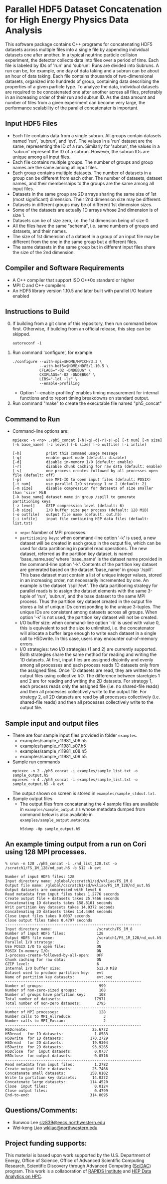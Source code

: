 # Parallel HDF5 Dataset Concatenation for High Energy Physics Data Analysis

This software package contains C++ programs for concatenating HDF5 datasets
across multiple files into a single file by appending individual datasets one
after another. In a typical neutrino particle collision experiment, the
detector collects data into files over a period of time. Each file is labeled
by IDs of 'run' and 'subrun'. Runs are divided into Subruns. A run can be, for
example, one day of data taking and a subrun can be about an hour of data
taking. Each file contains thousands of two-dimensional datasets, organized
into hundreds of group, containing data describing the properties of a given
particle type. To analyze the data, individual datasets are required to be
concatenated one after another across all files, preferably in an increasing
order of their run and subrun ID. As the data amount and number of files from a
given experiment can become very large, the performance scalability of the
parallel concatenater is important.

## Input HDF5 Files
* Each file contains data from a single subrun. All groups contain datasets
  named 'run', 'subrun', and 'evt'. The values in a 'run' dataset are the
  same, representing the ID of a run. Similarly for 'subrun', the values in
  a 'subrun' represent the ID of a subrun. However, the subrun IDs are unique
  among all input files.
* Each file contains multiple groups. The number of groups and group names are
  the same among all input files.
* Each group contains multiple datasets. The number of datasets in a group can
  be different from each other. The number of datasets, dataset names, and
  their memberships to the groups are the same among all input files.
* Datasets in the same group are 2D arrays sharing the same size of 1st
  (most significant) dimension. Their 2nd dimension size may be different.
* Datasets in different groups may be of different 1st dimension sizes.
* Some of the datasets are actually 1D arrays whose 2nd dimension is of size 1.
* Datasets can be of size zero, i.e. the 1st dimension being of size 0.
* All the files have the same "schema", i.e. same numbers of groups and
  datasets, and their names.
* The size of 1st dimension of a dataset in a group of an input file may be
  different from the one in the same group but a different files.
* The same datasets in the same group but in different input files share the
  size of the 2nd dimension.

## Compiler and Software Requirements
* A C++ compiler that support ISO C++0x standard or higher
* MPI C and C++ compilers
* An HDF5 library version 1.10.5 and later built with parallel I/O feature enabled

## Instructions to Build
0. If building from a git clone of this repository, then run command below
   first. Otherwise, if building from an official release, this step can be
   skipped.
   ```
   autoreconf -i
   ```
1. Run command 'configure', for example
   ```
   ./configure --with-mpi=$HOME/MPICH/3.3 \
               --with-hdf5=$HOME/HDF5/1.10.5 \
               CFLAGS="-O2 -DNDEBUG" \
               CXXFLAGS="-O2 -DNDEBUG" \
               LIBS="-ldl -lz" \
               --enable-profiling
   ```
   * Option '--enable-profiling' enables timing measurement for internal
     functions and to report timing breakdowns on standard output.
2. Run command "make" to create the executable file named "ph5_concat"

## Command to Run
* Command-line options are:
  ```
  mpiexec -n <np> ./ph5_concat [-h|-q|-d|-r|-s|-p] [-t num] [-m size] [-k base_name] [-z level] [-b size] [-o outfile] [-i infile]

  [-h]           print this command usage message
  [-q]           enable quiet mode (default: disable)
  [-d]           disable in-memory I/O (default: enable)
  [-r]           disable chunk caching for raw data (default: enable)
  [-s]           one process creates followed by all processes open file (default: off)
  [-p]           use MPI-IO to open input files (default: POSIX)
  [-t num]       use parallel I/O strategy 1 or 2 (default: 2)
  [-m size]      disable compression for datasets of size smaller than 'size' MiB
  [-k base_name] dataset name in group /spill to generate partitioning keys
  [-z level]     GZIP compression level (default: 6)
  [-b size]      I/O buffer size per process (default: 128 MiB)
  [-o outfile]   output file name (default: out.h5)
  [-i infile]    input file containing HEP data files (default: list.txt)
  ```
  + `<np>`: Number of MPI processes.
  + `partitioning keys`: when command-line option '-k' is used, a new dataset
    will be created in each group in the output file, which can be used for
    data partitioning in parallel read operations. The new dataset, referred
    as the partition key dataset, is named 'base_name.seq' where 'base_name' is
    the dataset name provided in the command-line option '-k'. Contents of the
    partition key dataset are generated based on the dataset 'base_name' in
    group '/spill'. This base dataset must contain a list of unique integer
    values, stored in an increasing order, not necessarily incremented by one.
    An example is the dataset '/spill/evt'. The data partitioning strategy for
    parallel reads is to assign the dataset elements with the same 3-tuple of
    'run', 'subrun', and the base dataset to the same MPI process. Thus the
    partition key dataset created in the output file stores a list of unique
    IDs corresponding to the unique 3-tuples. The unique IDs are consistent
    among datasets across all groups. When option '-k' is not used, the
    partition key dataset will not be created.
  + I/O buffer size: when command-line option '-b' is used with value 0, this
    is equivalent to set the size to unlimited, i.e. the concatenator will
    allocate a buffer large enough to write each dataset in a single call to
    H5Dwrite. In this case, users may encounter out-of-memory errors.
  + I/O strategies: two I/O strategies (1 and 2) are currently supported. Both
    strategies share the same method for reading and writing the 1D datasets.
    At first, input files are assigned disjointly and evenly among all
    processes and each process reads 1D datasets only from the assigned files.
    Once 1D datasets are read, they are written to the output files using
    collective I/O. The difference between staretgies 1 and 2 are for reading
    and writing the 2D datasets. For strategy 1, each process reads only the
    assigned file (i.e. no shared-file reads) and then all processes
    collectively write to the output file. For strategy 2, all 2D datasets are
    read by all processes collectively (i.e. shared-file reads) and then all
    processes collectively write to the output file.

## Sample input and output files
* There are four sample input files provided in folder `examples`.
  + examples/sample_r11981_s06.h5
  + examples/sample_r11981_s07.h5
  + examples/sample_r11981_s08.h5
  + examples/sample_r11981_s09.h5
* Sample run commands
  ```
  mpiexec -n 2 ./ph5_concat -i examples/sample_list.txt -o sample_output.h5
  mpiexec -n 4 ./ph5_concat -i examples/sample_list.txt -o sample_output.h5 -k evt
  ```
  The output shown on screen is stored in `examples/sample_stdout.txt`.
* Sample output files
  + The output files from concatenating the 4 sample files are available in
    `examples/sample_output.h5` whose metadata dumped from command below is
    also available in `examples/sample_output.metadata`.
    ```
    h5dump -Hp sample_output.h5
    ```

## An example timing output from a run on Cori using 128 MPI processes.
  ```
  % srun -n 128 ./ph5_concat -i ./nd_list_128.txt -o /scratch1/FS_1M_128/nd_out.h5 -b 512 -k evt

  Number of input HDF5 files: 128
  Input directory name: /global/cscratch1/sd/wkliao/FS_1M_8
  Output file name: /global/cscratch1/sd/wkliao/FS_1M_128/nd_out.h5
  Output datasets are compressed with level 6
  Read metadata from input files takes 1.2776 seconds
  Create output file + datasets takes 25.7466 seconds
  Concatenating 1D datasets takes 158.8101 seconds
  Writ partition key datasets takes 14.0372 seconds
  Concatenating 2D datasets takes 114.4464 seconds
  Close input files takes 0.0037 seconds
  Close output files takes 0.4797 seconds
  -------------------------------------------------------------
  Input directory name:                    /scratch/FS_1M_8
  Number of input HDF5 files:              128
  Output HDF5 file name:                   /scratch1/FS_1M_128/nd_out.h5
  Parallel I/O strategy:                   2
  Use POSIX I/O to open file:              ON
  POSIX In-memory I/O:                     ON
  1-process-create-followed-by-all-open:   OFF
  Chunk caching for raw data:              ON
  GZIP level:                              6
  Internal I/O buffer size:                512.0 MiB
  Dataset used to produce partition key:   evt
  Name of partition key datasets:          evt.seq
  -------------------------------------------------------------
  Number of groups:                         999
  Number of non-zero-sized groups:          108
  Number of groups have partition key:      108
  Total number of datasets:               17971
  Total number of non-zero datasets:       2795
  -------------------------------------------------------------
  Number of MPI processes:                  128
  Number calls to MPI_Allreduce:              3
  Number calls to MPI_Exscan:                 2
  -------------------------------------------------------------
  H5Dcreate:                             25.6772
  H5Dread   for 1D datasets:              1.8583
  H5Dwrite  for 1D datasets:            170.2729
  H5Dread   for 2D datasets:             19.9304
  H5Dwrite  for 2D datasets:             93.9265
  H5Dclose  for  input datasets:          0.0737
  H5Dclose  for output datasets:          0.0516
  -------------------------------------------------------------
  Read metadata from input files:         1.2782
  Create output file + datasets:         25.7466
  Concatenate small datasets:           158.8102
  Write to partition key datasets:       14.0372
  Concatenate large datasets:           114.4520
  Close  input files:                     0.0124
  Close output files:                     0.4799
  End-to-end:                           314.8095
  ```

## Questions/Comments:
* Sunwoo Lee <slz839@eecs.northwestern.edu>
* Wei-keng Liao <wkliao@northwestern.edu>

## Project funding supports:
This material is based upon work supported by the U.S. Department of Energy,
Office of Science, Office of Advanced Scientific Computing Research, Scientific
Discovery through Advanced Computing ([SciDAC](https://www.scidac.gov)) program.
This work is a collaboration of [RAPIDS Institute](https://rapids.lbl.gov) and
[HEP Data Analytics on HPC](https://computing.fnal.gov/hep-on-hpc/).

